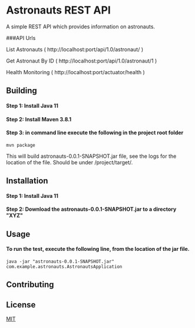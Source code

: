 # Astronauts REST API

A simple REST API which provides information on astronauts. 

###API Urls

List Astronauts  ( http://localhost:port/api/1.0/astronaut/ )

Get Astronaut By ID ( http://localhost:port/api/1.0/astronaut/1 )

Health Monitoring ( http://localhost:port/actuator/health )

## Building
#### Step 1: Install Java 11
#### Step 2: Install Maven 3.8.1
#### Step 3: in command line execute the following in the project root folder
    mvn package

This will build astronauts-0.0.1-SNAPSHOT.jar file, see the logs for the location of the file. 
Should be under /project/target/.


## Installation

#### Step 1: Install Java 11
#### Step 2: Download the astronauts-0.0.1-SNAPSHOT.jar to a directory "XYZ"


## Usage

#### To run the test, execute the following line, from the location of the jar file.

    java -jar "astronauts-0.0.1-SNAPSHOT.jar" com.example.astronauts.AstronautsApplication

## Contributing




## License
[MIT](https://choosealicense.com/licenses/mit/)